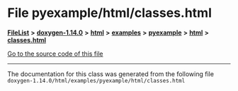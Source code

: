 

# File pyexample/html/classes.html



[**FileList**](files.md) **>** [**doxygen-1.14.0**](dir_9d5bad020669189c90cda983471be5d0.md) **>** [**html**](dir_05d1fd8a7cdd04f638f8b23196de02e2.md) **>** [**examples**](dir_aa52e73a32d193037813a53dcfe817b6.md) **>** [**pyexample**](dir_a2a8ba002db70f2f1f5a4403c068e8c8.md) **>** [**html**](dir_23da204c45b718d15aebf94ee9a5f5b8.md) **>** [**classes.html**](pyexample_2html_2classes_8html.md)

[Go to the source code of this file](pyexample_2html_2classes_8html_source.md)





































































------------------------------
The documentation for this class was generated from the following file `doxygen-1.14.0/html/examples/pyexample/html/classes.html`

